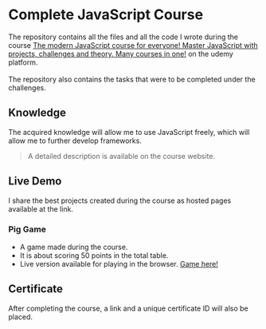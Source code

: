 # Complete JavaScript Course
The repository contains all the files and all the code I wrote during the course [The modern JavaScript course for everyone! Master JavaScript with projects, challenges and theory. Many courses in one!](https://www.udemy.com/course/the-complete-javascript-course) on the udemy platform.
<br><br>The repository also contains the tasks that were to be completed under the challenges.

## Knowledge
The acquired knowledge will allow me to use JavaScript freely, which will allow me to further develop frameworks.
> A detailed description is available on the course website.

## Live Demo
I share the best projects created during the course as hosted pages available at the link.
### Pig Game
* A game made during the course. 
* It is about scoring 50 points in the total table.
* Live version available for playing in the browser. [Game here!](https://petitoff-dice-game.netlify.app/)

## Certificate
After completing the course, a link and a unique certificate ID will also be placed.
